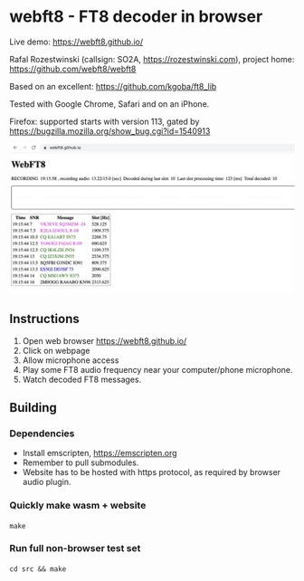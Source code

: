 # webft8 - FT8 decoder in browser

Live demo: https://webft8.github.io/

Rafal Rozestwinski (callsign: SO2A, https://rozestwinski.com), project home: https://github.com/webft8/webft8

Based on an excellent: https://github.com/kgoba/ft8_lib

Tested with Google Chrome, Safari and on an iPhone.

Firefox: supported starts with version 113, gated by https://bugzilla.mozilla.org/show_bug.cgi?id=1540913

![Screenshot](/web/webft8.github.io.jpeg?raw=true "Screenshot")

## Instructions

1. Open web browser https://webft8.github.io/
2. Click on webpage
3. Allow microphone access
4. Play some FT8 audio frequency near your computer/phone microphone.
5. Watch decoded FT8 messages.

## Building

### Dependencies

- Install emscripten, https://emscripten.org
- Remember to pull submodules.
- Website has to be hosted with https protocol, as required by browser audio plugin.

### Quickly make wasm + website

`make`

### Run full non-browser test set

`cd src && make`




